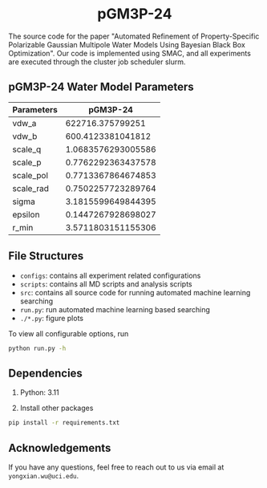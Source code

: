 <h1 align="center"><strong>pGM3P-24</strong></h1>

The source code for the paper "Automated Refinement of Property-Specific Polarizable Gaussian Multipole Water Models
Using Bayesian Black Box Optimization".
Our code is implemented using SMAC, and all experiments are executed through the cluster job scheduler slurm.

## pGM3P-24 Water Model Parameters

| Parameters   | pGM3P-24              |
|-------------|--------------------|
| vdw_a       | 622716.375799251  |
| vdw_b       | 600.4123381041812 |
| scale_q     | 1.0683576293005586 |
| scale_p     | 0.7762292363437578 |
| scale_pol   | 0.7713367864674853 |
| scale_rad   | 0.7502257723289764 |
| sigma       | 3.1815599649844395 |
| epsilon     | 0.1447267928698027 |
| r_min       | 3.5711803151155306 |

## File Structures

- `configs`: contains all experiment related configurations
- `scripts`: contains all MD scripts and analysis scripts
- `src`: contains all source code for running automated machine learning searching
- `run.py`: run automated machine learning based searching
- `./*.py`: figure plots

To view all configurable options, run

```bash
python run.py -h
```

## Dependencies

1. Python: 3.11

2. Install other packages

```bash
pip install -r requirements.txt
```

## Acknowledgements

If you have any questions, feel free to reach out to us via email at `yongxian.wu@uci.edu`.
